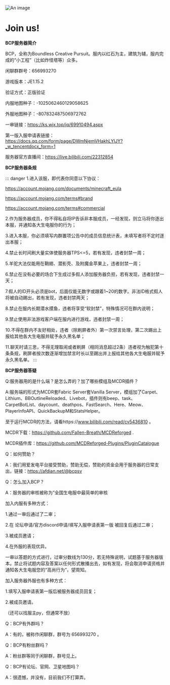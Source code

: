 ![An image](/BCP.jpg)

# Join us!

**BCP服务器简介**

  BCP，全称为Boundless Creative Pursuit。服内以红石为主，建筑为辅，服内完成的“小工程”（比如炸怪塔等）众多。

闲聊群群号：656993270

游戏版本：JE1.15.2

验证方式：正版验证

内服地图种子：-1025062460129058625 

外服地图种子：-807832487506972762

一审链接：https://ks.wjx.top/jq/69910494.aspx 

第一版入服申请表链接：https://docs.qq.com/form/page/DWmNjemVHakhLYlJY?_w_tencentdocx_form=1

服务器官方直播间：https://live.bilibili.com/22312854





**BCP服务器条规**

::: danger
1.进入该服，即代表你同意以下协议：

https://account.mojang.com/documents/minecraft_eula

https://account.mojang.com/terms#brand

https://account.mojang.com/terms#commercial

2.作为服务器成员，你不得私自将IP告诉非本服成员，一经发现，则立马将你逐出本服，并通知各大生电服你的行为；

3.进入本服，你必须填写内群置项公告中的成员信息统计表，未填写者将不定时逐出本服；

4.禁止长时间刷大量实体使服务器TPS<=5，若有发现，违者封禁一周；

5.羊驼大法仅能用在鞘翅、潜影壳、及附魔金苹果上，违者封禁一周；

6.禁止在没有必要的场合下生成过多假人添加服务器负担，若有发现，违者封禁一天；

7.假人的ID开头必须是bot，后面仅能无数字或跟着1~20的数字。非法ID格式假人将被自动踢出，若有发现，违者封禁两天；

8.禁止在服内长期潜水摸鱼，违者将享受“软封禁”，特殊情况可在群内说明；

9.禁止使用非法游戏客户端在服内进行游戏，违者封禁一周；

10.不得在群内不友好相处，违者（除刷屏者外）第一次禁言处理，第二次踢出上报给其他各大生电服并赋予永久黑名单；

11.聊天时请三思，不得无理取闹或者刷屏（相同消息超过2条）违者视为触犯第十条条规，刷屏者按次数逐渐增加禁言时长以至踢出并上报给其他各大生电服并赋予永久黑名单。
:::




**BCP服务器答疑**

Q:服务器用的是什么端？是怎么弄的？加了哪些模组及MCDR插件？

A:服务端的形式为MCDR套Fabric Server套Vanilla Server，模组加了Carpet、Lithium、BBOutlineReloaded、Livebot，插件则有beep、task、CarpetBotList、daycount、deathpos、FastSearch、Here、Meow、PlayerInfoAPI、QuickBackupM和StatsHelper。

至于运行MCDR的方法，请看https://www.bilibili.com/read/cv5436810 。

MCDR下载：https://github.com/Fallen-Breath/MCDReforged .

MCDR插件库：https://github.com/MCDReforged-Plugins/PluginCatalogue



Q：如何赞助？

A：我们用爱发电平台接受赞助，赞助无偿，赞助的资金会用于服务器的日常支出，链接：https://afdian.net/@bcpsv 



Q：怎么加入BCP？

A：服务器的审核被称为”全国生电服中最简单的审核

加入内服有多种方式：

1.通过一审后通过了二审；

2.在 论坛申请/官方discord申请/填写入服申请表第一版 被回复后通过二审；

3.被成员邀请；

4.在外服的表现优异。

一审以答题的方式进行，过审分数线为130分，若无特殊说明，试题基于服务器版本。禁止将试题内容及答案以任何形式散播出去，如有发现，将会取消申请资格并通知各大生电服您的“高尚行为”，望周知。



加入服务器外服也有多种方式：

1.填写入服申请表第一版后被服务器成员回复；

2.被成员邀请。



（还可以找服主py，但通常不放）



Q：BCP有外群吗？

A：有的，被称作闲聊群，群号为 656993270 。



Q：BCP有粉丝群吗？

A：粉丝群等同于闲聊群，群号见上。



Q：BCP有论坛、官网、卫星地图吗？

A：很遗憾，并没有，目前我们不打算弄。